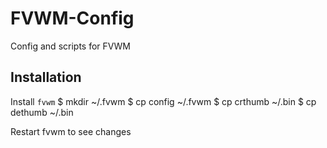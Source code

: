 # FVWM-Config
Config and scripts for FVWM


Installation
------------

Install `fvwm`
    $ mkdir ~/.fvwm
    $ cp config ~/.fvwm
    $ cp crthumb ~/.bin
    $ cp dethumb ~/.bin

Restart fvwm to see changes

